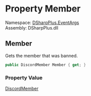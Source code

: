 # Property Member

Namespace: [DSharpPlus.EventArgs](DSharpPlus.EventArgs.md)  
Assembly: DSharpPlus.dll

## <a id="DSharpPlus_EventArgs_GuildBanAddEventArgs_Member"></a>Member

Gets the member that was banned.

```csharp
public DiscordMember Member { get; }
```

### Property Value

[DiscordMember](DSharpPlus.Entities.DiscordMember.md)

